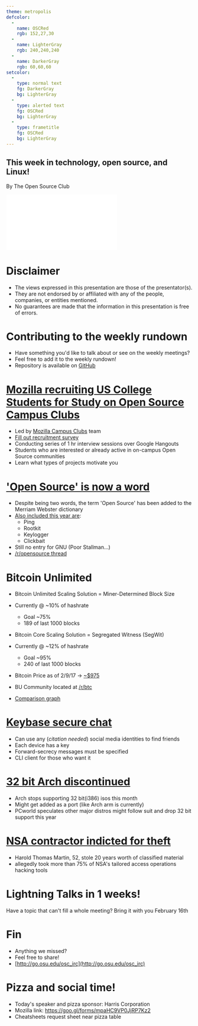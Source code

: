 ```yaml
---
theme: metropolis
defcolor:
  -
    name: OSCRed
    rgb: 152,27,30
  -
    name: LighterGray
    rgb: 240,240,240
  -
    name: DarkerGray
    rgb: 60,60,60
setcolor:
  -
    type: normal text
    fg: DarkerGray
    bg: LighterGray
  -
    type: alerted text
    fg: OSCRed
    bg: LighterGray
  -
    type: frametitle
    fg: OSCRed
    bg: LighterGray
---
```


## This week in technology, open source, and Linux!

By The Open Source Club

![OSC Logo](../../common/osc-logo.pdf "Open Source Club at Ohio State Logo")

# Disclaimer
* The views expressed in this presentation are those of the presentator(s).
* They are not endorsed by or affiliated with any of the people, companies, or entities mentioned.
* No guarantees are made that the information in this presentation is free of errors.

# Contributing to the weekly rundown
* Have something you'd like to talk about or see on the weekly meetings?
* Feel free to add it to the weekly rundown!
* Repository is available on [GitHub](https://github.com/OSUOSC/ossc-weekly-rundown)

# [Mozilla recruiting US College Students for Study on Open Source Campus Clubs](https://www.reddit.com/r/opensource/comments/5qk4yp/mozilla_is_recruiting_us_college_students_for_a/)
* Led by [Mozilla Campus Clubs](https://campus.mozilla.community/) team
* [Fill out recruitment survey](https://docs.google.com/forms/d/e/1FAIpQLSdKf1Gse32YbC_UCDTWNSxWJd-A9A7XrR-kUNHBhom-W_nV5A/viewform?c=0&w=1&usp=send_form)
* Conducting series of 1 hr interview sessions over Google Hangouts
* Students who are interested or already active in on-campus Open Source communities
* Learn what types of projects motivate you

# ['Open Source' is now a word](http://fossforce.com/2017/02/open-source-now-word/)
* Despite being two words, the term 'Open Source' has been added to the Merriam Webster dictionary
* [Also included this year are](https://arstechnica.com/business/2017/02/merriam-webster-updates-tech-word-list-and-you-will-believe-which-one-was-added/):
    * Ping
    * Rootkit
    * Keylogger
    * Clickbait
* Still no entry for GNU (Poor Stallman...)
* [/r/opensource thread](https://www.reddit.com/r/opensource/comments/5svfhk/open_source_is_now_a_word/)

# Bitcoin Unlimited
* Bitcoin Unlimited Scaling Solution = Miner-Determined Block Size
* Currently @ ~10% of hashrate
    * Goal ~75%
    * 189 of last 1000 blocks
* Bitcoin Core Scaling Solution = Segregated Witness (SegWit)
* Currently @ ~12% of hashrate
    * Goal ~95%
    * 240 of last 1000 blocks

* Bitcoin Price as of 2/9/17 -> [~$975](http://www.coindesk.com/price/)
* BU Community located at [/r/btc](https://www.reddit.com/r/btc/)
* [Comparison graph](https://www.reddit.com/r/btc/)

# [Keybase secure chat](https://keybase.io/blog/keybase-chat)
* Can use any (*citation needed*) social media identities to find friends
* Each device has a key
* Forward-secrecy messages must be specified
* CLI client for those who want it

# [32 bit Arch discontinued](http://www.pcworld.com/article/3164876/linux/arch-linux-pulls-the-plug-on-32-bit.html)
* Arch stops supporting 32 bit(i386) isos this month
* Might get added as a port (like Arch arm is currently)
* PCworld speculates other major distros might follow suit and drop 32 bit support this year

# [NSA contractor indicted for theft](http://www.reuters.com/article/us-usa-cybersecurity-nsa-contractor-idUSKBN15N2N4?feedType=RSS&feedName=technologyNews&utm_source=Twitter&utm_medium=Social&utm_campaign=Feed%253A+reuters%252FtechnologyNews+%2528Reuters+Technology+News%2529)
* Harold Thomas Martin, 52, stole 20 years worth of classified material
* allegedly took more than 75% of NSA's tailored access operations hacking tools

# Lightning Talks in 1 weeks!
Have a topic that can't fill a whole meeting? Bring it with you February 16th

# Fin
* Anything we missed?
* Feel free to share!
* [http://go.osu.edu/osc_irc](http://go.osu.edu/osc_irc)

# Pizza and social time!
* Today's speaker and pizza sponsor: Harris Corporation
* Mozilla link: https://goo.gl/forms/mpaHC9VP0JjRP7Kz2
* Cheatsheets request sheet near pizza table
